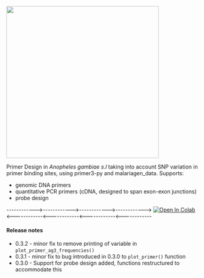 [<img src="https://github.com/sanjaynagi/AgamPrimer/blob/main/graphics/AgamPrimer_logo.png?raw=True" width="400"/>](https://github.com/sanjaynagi/AgamPrimer/blob/main/graphics/AgamPrimer_logo.png?raw=True)   

Primer Design in *Anopheles gambiae s.l* taking into account SNP variation in primer binding sites, using primer3-py and malariagen_data. Supports:

- genomic DNA primers
- quantitative PCR primers (cDNA, designed to span exon-exon junctions)
- probe design

------------>------------>------------>------------>   [![Open In Colab](https://colab.research.google.com/assets/colab-badge.svg)](https://colab.research.google.com/github/sanjaynagi/AgamPrimer/blob/main/Primer-Design-in-Anopheles-gambiae.ipynb)    <------------<------------<------------<------------

#### Release notes

- 0.3.2 - minor fix to remove printing of variable in `plot_primer_ag3_frequencies()`
- 0.3.1 - minor fix to bug introduced in 0.3.0 to `plot_primer()` function 
- 0.3.0 - Support for probe design added, functions restructured to accommodate this
